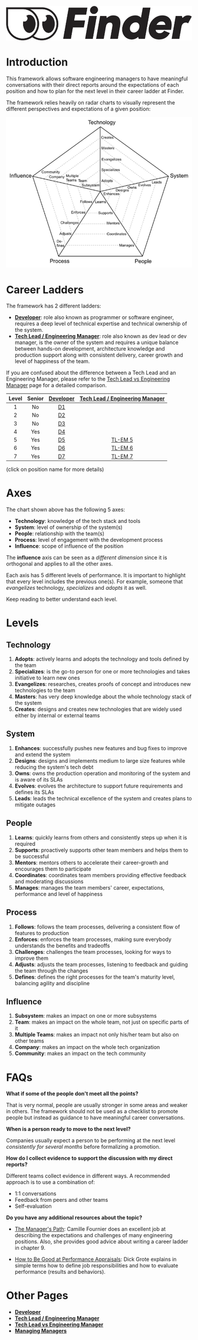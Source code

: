 <img alt="FinderLogo" src="/charts/Finder-logo.png">

# Introduction

This framework allows software engineering managers to have meaningful conversations with their direct reports around the expectations of each position and how to plan for the next level in their career ladder at Finder.


The framework relies heavily on radar charts to visually represent the different perspectives and expectations of a given position:

<picture>
  <source media="(prefers-color-scheme: dark)" srcset="charts/template-dark.png">
  <source media="(prefers-color-scheme: light)" srcset="charts/template.png">
  <img alt="Template Chart" src="charts/template.png">
</picture>

# Career Ladders

The framework has 2 different ladders:

* [**Developer**](Developer.md): role also known as programmer or software engineer, requires a deep level of technical expertise and technical ownership of the system.
* [**Tech Lead / Engineering Manager**](TechLead.md): role also known as dev lead or dev manager, is the owner of the system and requires a unique balance between hands-on development, architecture knowledge and production support along with consistent delivery, career growth and level of happiness of the team.

If you are confused about the difference between a Tech Lead and an Engineering Manager, please refer to the [Tech Lead vs Engineering Manager](TechLead-EngineeringManager.md) page for a detailed comparison.

| Level | Senior | [Developer](Developer.md) | [Tech Lead / Engineering Manager](TechLead.md) | 
| :---: | :---: | :---: | :---: | 
| 1 | No | [D1](Developer.md#d1---developer-1) | | 
| 2 | No | [D2](Developer.md#d2---developer-2) | | 
| 3 | No | [D3](Developer.md#d3---developer-3) | | 
| 4 | Yes | [D4](Developer.md#d4---developer-4) | | 
| 5 | Yes | [D5](Developer.md#d5---developer-5) | [TL-EM 5](TechLead.md#tl5---tech-lead-5) | 
| 6 | Yes | [D6](Developer.md#d6---developer-6) | [TL-EM 6](TechLead.md#tl6---tech-lead-6) | 
| 7 | Yes | [D7](Developer.md#d7---developer-7) | [TL-EM 7](TechLead.md#tl7---tech-lead-7) | 

(click on position name for more details)

# Axes

The chart shown above has the following 5 axes:
* **Technology**: knowledge of the tech stack and tools
* **System**: level of ownership of the system(s)
* **People**: relationship with the team(s)
* **Process**: level of engagement with the development process
* **Influence**: scope of influence of the position

The **influence** axis can be seen as a *different dimension* since it is orthogonal and applies to all the other axes.

Each axis has 5 different levels of performance. It is important to highlight that every level includes the previous one(s). For example, someone that *evangelizes* technology, *specializes* and *adopts* it as well.

Keep reading to better understand each level.

# Levels

## Technology

1. **Adopts**: actively learns and adopts the technology and tools defined by the team
2. **Specializes**: is the go-to person for one or more technologies and takes initiative to learn new ones
3. **Evangelizes**: researches, creates proofs of concept and introduces new technologies to the team
4. **Masters**: has very deep knowledge about the whole technology stack of the system
5. **Creates**: designs and creates new technologies that are widely used either by internal or external teams

## System

1. **Enhances**: successfully pushes new features and bug fixes to improve and extend the system
2. **Designs**: designs and implements medium to large size features while reducing the system's tech debt
3. **Owns**: owns the production operation and monitoring of the system and is aware of its SLAs
4. **Evolves**: evolves the architecture to support future requirements and defines its SLAs
5. **Leads**: leads the technical excellence of the system and creates plans to mitigate outages

## People

1. **Learns**: quickly learns from others and consistently steps up when it is required
2. **Supports**: proactively supports other team members and helps them to be successful
3. **Mentors**: mentors others to accelerate their career-growth and encourages them to participate
4. **Coordinates**: coordinates team members providing effective feedback and moderating discussions
5. **Manages**: manages the team members' career, expectations, performance and level of happiness

## Process

1. **Follows**: follows the team processes, delivering a consistent flow of features to production
2. **Enforces**: enforces the team processes, making sure everybody understands the benefits and tradeoffs
3. **Challenges**: challenges the team processes, looking for ways to improve them
4. **Adjusts**: adjusts the team processes, listening to feedback and guiding the team through the changes
5. **Defines**: defines the right processes for the team's maturity level, balancing agility and discipline

## Influence

1. **Subsystem**: makes an impact on one or more subsystems
2. **Team**: makes an impact on the whole team, not just on specific parts of it
3. **Multiple Teams**: makes an impact not only his/her team but also on other teams
4. **Company**: makes an impact on the whole tech organization
5. **Community**: makes an impact on the tech community

# FAQs

**What if some of the people don't meet all the points?**

That is very normal, people are usually stronger in some areas and weaker in others. The framework should not be used as a checklist to promote people but instead as guidance to have meaningful career conversations.

**When is a person ready to move to the next level?**

Companies usually expect a person to be performing at the next level *consistently for several months* before formalizing a promotion.

**How do I collect evidence to support the discussion with my direct reports?**

Different teams collect evidence in different ways. A recommended approach is to use a combination of:
* 1:1 conversations
* Feedback from peers and other teams
* Self-evaluation

**Do you have any additional resources about the topic?**

* [The Manager's Path](http://shop.oreilly.com/product/0636920056843.do): Camille Fournier does an excellent job at describing the expectations and challenges of many engineering positions. Also, she provides good advice about writing a career ladder in chapter 9.

* [How to Be Good at Performance Appraisals](https://store.hbr.org/product/how-to-be-good-at-performance-appraisals-simple-effective-done-right/10295): Dick Grote explains in simple terms how to define job responsibilities and how to evaluate performance (results and behaviors).

# Other Pages

* [**Developer**](Developer.md)
* [**Tech Lead / Engineering Manager**](TechLead.md)
* [**Tech Lead vs Engineering Manager**](TechLead-EngineeringManager.md)
* [**Managing Managers**](Managing-Managers.md)
